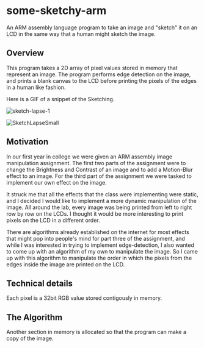 # some-sketchy-arm
An ARM assembly language program to take an image and "sketch" it on an LCD in the same way that a human might sketch the image.

## Overview
This program takes a 2D array of pixel values stored in memory that represent an image. The program performs edge detection on the image, and prints a blank canvas to the LCD before printing the pixels of the edges in a human like fashion.

Here is a GIF of a snippet of the Sketching.

![sketch-lapse-1](Images/sketch-lapse-1.gif)


![SketchLapseSmall](Images/SketchLapseSmall.gif)

## Motivation 
In our first year in college we were given an ARM assembly image manipulation assignment. The first two parts of the assignment were to change the Brightness and Contrast of an image and to add a Motion-Blur effect to an image. For the third part of the assignment we were tasked to implement our own effect on the image.  

  It struck me that all the effects that the class were implementing were static, and I decided I would like to implement a more dynamic manipulation of the image. All around the lab, every image was being printed from left to right row by row on the LCDs. I thought it would be more interesting to print pixels on the LCD in a different order.  
  
  There are algorithms already established on the internet for most effects that might pop into people's mind for part three of the assignment, and while I was interested in trying to implement edge-detection, I also wanted to come up with an algorithm of my own to manipulate the image. So I came up with this algorithm to manipulate the order in which the pixels from the edges inside the image are printed on the LCD.

## Technical details
Each pixel is a 32bit RGB value stored contigously in memory.

## The Algorithm
Another section in memory is allocated so that the program can make a copy of the image. 
